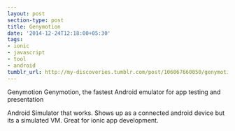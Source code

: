 ```yaml
---
layout: post
section-type: post
title: Genymotion
date: '2014-12-24T12:18:00+05:30'
tags:
- ionic
- javascript
- tool
- android
tumblr_url: http://my-discoveries.tumblr.com/post/106067660050/genymotion
---
```

Genymotion
Genymotion, the fastest Android emulator for app testing and presentation

Android Simulator that works. Shows up as a connected android device but its a simulated VM. Great for ionic app development. 
